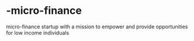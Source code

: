 # -micro-finance
micro-finance startup with a mission to empower and provide opportunities for low income individuals

